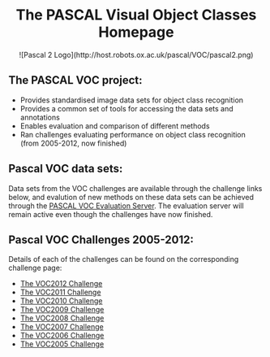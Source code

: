 <div align=center>

# The PASCAL Visual Object Classes Homepage 
</div>

<div align=center>
![Pascal 2 Logo](http://host.robots.ox.ac.uk/pascal/VOC/pascal2.png)
</div>

## The PASCAL VOC project:
- Provides standardised image data sets for object class recognition
- Provides a common set of tools for accessing the data sets and annotations
- Enables evaluation and comparison of different methods 
- Ran challenges evaluating performance on object class recognition (from 2005-2012, now finished)

## Pascal VOC data sets:
Data sets from the VOC challenges are available through the challenge links below, and evalution of new methods on these data sets can be achieved through the  [PASCAL VOC Evaluation Server](http://host.robots.ox.ac.uk:8080/).  The evaluation server will remain active even though the challenges have now finished.

## Pascal VOC Challenges 2005-2012:
Details of each of the challenges can be found on the corresponding challenge page:

- [The VOC2012 Challenge](http://host.robots.ox.ac.uk/pascal/VOC/voc2012/index.html)
- [The VOC2011 Challenge](http://host.robots.ox.ac.uk/pascal/VOC/voc2011/index.html)
- [The VOC2010 Challenge](http://host.robots.ox.ac.uk/pascal/VOC/voc2010/index.html)
- [The VOC2009 Challenge](http://host.robots.ox.ac.uk/pascal/VOC/voc2009/index.html)
- [The VOC2008 Challenge](http://host.robots.ox.ac.uk/pascal/VOC/voc2008/index.html)
- [The VOC2007 Challenge](http://host.robots.ox.ac.uk/pascal/VOC/voc2007/index.html)
- [The VOC2006 Challenge](http://host.robots.ox.ac.uk/pascal/VOC/voc2006/index.html)
- [The VOC2005 Challenge](http://host.robots.ox.ac.uk/pascal/VOC/voc2005/index.html)
